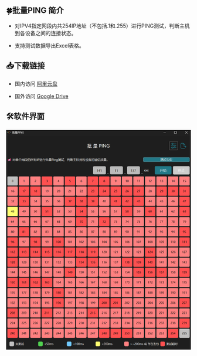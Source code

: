 ## 🍀批量PING 简介
- 对IPV4指定网段内共254IP地址（不包括.1和.255）进行PING测试，判断主机到各设备之间的连接状态。

- 支持测试数据导出Excel表格。

## 📥下载链接
- 国内访问 [阿里云盘](https://www.alipan.com/s/b7YVCuqoiwa)

- 国外访问 [Google Drive](https://drive.google.com/drive/folders/1qR9B7D3aH5CFyLSHfhxJoJ7K_L0yR1dv?usp=sharing)

## 🛠️软件界面
![主界面](https://github.com/Mrkinte/BatchPing/blob/main/Sample.png)